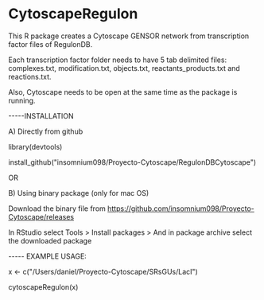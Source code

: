 # CytoscapeRegulon

This R package creates a Cytoscape GENSOR network from transcription factor files of RegulonDB. 

Each transcription factor folder needs to have 5 tab delimited files:
complexes.txt, modification.txt, objects.txt, reactants_products.txt and reactions.txt. 

Also, Cytoscape needs to be open at the same time as the package is running.


-----INSTALLATION

A) Directly from github

library(devtools)


install_github("insomnium098/Proyecto-Cytoscape/RegulonDBCytoscape")

OR


B) Using binary package (only for mac OS)

Download the binary file from https://github.com/insomnium098/Proyecto-Cytoscape/releases

In RStudio select Tools > Install packages > And in package archive select the downloaded package



----- EXAMPLE USAGE:

x <- c("/Users/daniel/Proyecto-Cytoscape/SRsGUs/LacI")

cytoscapeRegulon(x)
